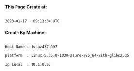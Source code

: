 
   
#### This Page Create at:

```bash

2023-01-17 - 09:13:34 UTC

```

#### Create By Machine:

```bash

Host Name : fv-az437-997

platform  : Linux-5.15.0-1030-azure-x86_64-with-glibc2.35

Ip Local  : 10.1.0.53

```

